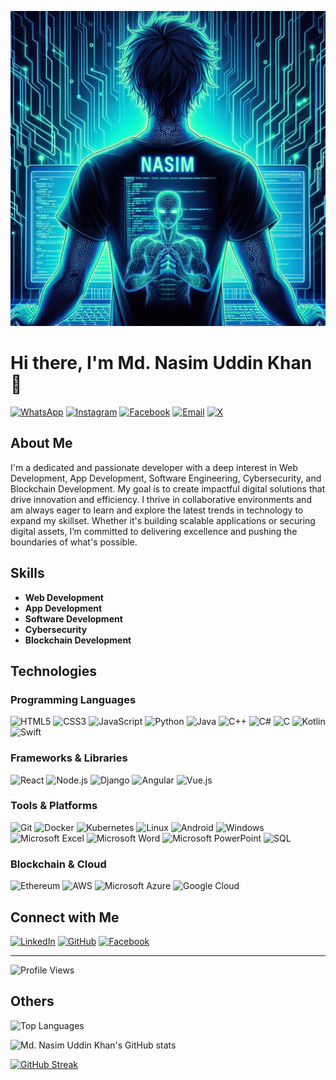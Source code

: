 ![logo](https://github.com/nasimkhan-uu/nasimkhan-uu/blob/2700578a39f947f56803491a03c70167719dce65/_09278574-bca2-476b-820a-a3bc885175d2.jpeg)
# Hi there, I'm Md. Nasim Uddin Khan 👋

[![WhatsApp](https://img.shields.io/badge/WhatsApp-%2B8801844904548-brightgreen)](https://wa.me/8801844904548)
[![Instagram](https://img.shields.io/badge/Instagram-%23E4405F?logo=instagram&logoColor=white)](https://www.instagram.com/nxdnasim?igsh=YzljYTk1ODg3Zg==)
[![Facebook](https://img.shields.io/badge/Facebook-1877F2?logo=facebook&logoColor=white)](https://www.facebook.com/share/1Ckk8ttAFj/)
[![Email](https://img.shields.io/badge/Email-eurokhan0@gmail.com-blue)](mailto:eurokhan0@gmail.com)
[![X](https://img.shields.io/badge/X-%231DA1F2?logo=x&logoColor=white)](https://x.com/NasimIce0)

## About Me
I'm a dedicated and passionate developer with a deep interest in Web Development, App Development, Software Engineering, Cybersecurity, and Blockchain Development. My goal is to create impactful digital solutions that drive innovation and efficiency. I thrive in collaborative environments and am always eager to learn and explore the latest trends in technology to expand my skillset. Whether it's building scalable applications or securing digital assets, I’m committed to delivering excellence and pushing the boundaries of what's possible.

## Skills
- **Web Development**
- **App Development**
- **Software Development**
- **Cybersecurity**
- **Blockchain Development**

## Technologies

### Programming Languages
![HTML5](https://img.shields.io/badge/-HTML5-E34F26?logo=html5&logoColor=white&style=flat)
![CSS3](https://img.shields.io/badge/-CSS3-1572B6?logo=css3&logoColor=white&style=flat)
![JavaScript](https://img.shields.io/badge/-JavaScript-F7DF1E?logo=javascript&logoColor=black&style=flat)
![Python](https://img.shields.io/badge/-Python-3776AB?logo=python&logoColor=white&style=flat)
![Java](https://img.shields.io/badge/-Java-007396?logo=java&logoColor=white&style=flat)
![C++](https://img.shields.io/badge/-C++-00599C?logo=c%2B%2B&logoColor=white&style=flat)
![C#](https://img.shields.io/badge/-C%23-239120?logo=c-sharp&logoColor=white&style=flat)
![C](https://img.shields.io/badge/-C-A8B9CC?logo=c&logoColor=black&style=flat)
![Kotlin](https://img.shields.io/badge/-Kotlin-0095D5?logo=kotlin&logoColor=white&style=flat)
![Swift](https://img.shields.io/badge/-Swift-FA7343?logo=swift&logoColor=white&style=flat)

### Frameworks & Libraries
![React](https://img.shields.io/badge/-React-61DAFB?logo=react&logoColor=black&style=flat)
![Node.js](https://img.shields.io/badge/-Node.js-339933?logo=node.js&logoColor=white&style=flat)
![Django](https://img.shields.io/badge/-Django-092E20?logo=django&logoColor=white&style=flat)
![Angular](https://img.shields.io/badge/-Angular-DD0031?logo=angular&logoColor=white&style=flat)
![Vue.js](https://img.shields.io/badge/-Vue.js-4FC08D?logo=vue.js&logoColor=white&style=flat)

### Tools & Platforms
![Git](https://img.shields.io/badge/-Git-F05032?logo=git&logoColor=white&style=flat)
![Docker](https://img.shields.io/badge/-Docker-2496ED?logo=docker&logoColor=white&style=flat)
![Kubernetes](https://img.shields.io/badge/-Kubernetes-326CE5?logo=kubernetes&logoColor=white&style=flat)
![Linux](https://img.shields.io/badge/-Linux-FCC624?logo=linux&logoColor=black&style=flat)
![Android](https://img.shields.io/badge/-Android-3DDC84?logo=android&logoColor=white&style=flat)
![Windows](https://img.shields.io/badge/-Windows-0078D6?logo=windows&logoColor=white&style=flat)
![Microsoft Excel](https://img.shields.io/badge/-Excel-217346?logo=microsoft-excel&logoColor=white&style=flat)
![Microsoft Word](https://img.shields.io/badge/-Word-2B579A?logo=microsoft-word&logoColor=white&style=flat)
![Microsoft PowerPoint](https://img.shields.io/badge/-PowerPoint-B7472A?logo=microsoft-powerpoint&logoColor=white&style=flat)
![SQL](https://img.shields.io/badge/-SQL-CC2927?logo=microsoft-sql-server&logoColor=white&style=flat)

### Blockchain & Cloud
![Ethereum](https://img.shields.io/badge/-Ethereum-3C3C3D?logo=ethereum&logoColor=white&style=flat)
![AWS](https://img.shields.io/badge/-AWS-232F3E?logo=amazon-aws&logoColor=white&style=flat)
![Microsoft Azure](https://img.shields.io/badge/-Azure-0078D4?logo=microsoft-azure&logoColor=white&style=flat)
![Google Cloud](https://img.shields.io/badge/-Google%20Cloud-4285F4?logo=google-cloud&logoColor=white&style=flat)

## Connect with Me
[![LinkedIn](https://img.shields.io/badge/-LinkedIn-0077B5?logo=linkedin&logoColor=white&style=flat)](https://bd.linkedin.com/in/md-nasim-uddin-khan-314785337)
[![GitHub](https://img.shields.io/badge/-GitHub-181717?logo=github&logoColor=white&style=flat)](https://github.com/nasimkhan-uu)
[![Facebook](https://img.shields.io/badge/Facebook-1877F2?logo=facebook&logoColor=white)](https://www.facebook.com/share/1Ckk8ttAFj/)

---

![Profile Views](https://img.shields.io/badge/Profile%20Views-7%2C893%2C845-00008B?style=for-the-badge&labelColor=black&color=blue)

## Others 
![Top Languages](https://github-readme-stats.vercel.app/api/top-langs/?username=nasimkhan-uu&layout=compact)

![Md. Nasim Uddin Khan's GitHub stats](https://github-readme-stats.vercel.app/api?username=nasimkhan-uu&show_icons=true&theme=default)

[![GitHub Streak](https://github-readme-streak-stats.herokuapp.com?user=nasimkhan-uu&theme=default)](https://git.io/streak-stats)